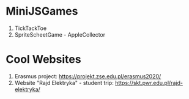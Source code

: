 # MiniJSGames
1. TickTackToe
2. SpriteScheetGame - AppleCollector

# Cool Websites
1. Erasmus project: https://projekt.zse.edu.pl/erasmus2020/
2. Website "Rajd Elektryka" - student trip: https://skt.pwr.edu.pl/rajd-elektryka/
